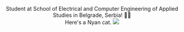 <p align="center">Student at School of Electrical and Computer Engineering of Applied Studies in Belgrade, Serbia! 👨‍🎓
<br>Here's a Nyan cat.
<img src="https://gist.githubusercontent.com/T-Jedsada/dbee22959762fa6c0ccad8153830b51a/raw/8957088c2e31dba6d72ce86c615cb3c7bb7f0b0c/nyan-cat.gif">
</p>
